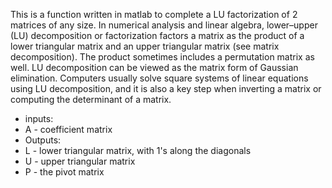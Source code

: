 This is a function written in matlab to complete a LU factorization of 2 matrices of any size. In numerical analysis and linear algebra, lower–upper (LU) decomposition or factorization factors a matrix as the product of a lower triangular matrix and an upper triangular matrix (see matrix decomposition). The product sometimes includes a permutation matrix as well. LU decomposition can be viewed as the matrix form of Gaussian elimination. Computers usually solve square systems of linear equations using LU decomposition, and it is also a key step when inverting a matrix or computing the determinant of a matrix. 

* inputs:
* A - coefficient matrix
* Outputs:
* L - lower triangular matrix, with 1's along the diagonals
* U - upper triangular matrix
* P - the pivot matrix

